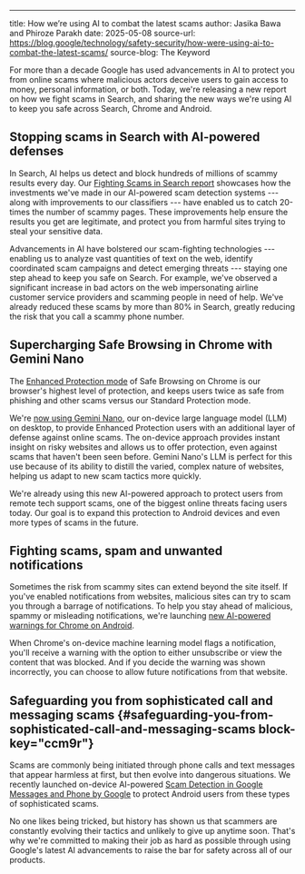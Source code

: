 ---
title: How we’re using AI to combat the latest scams
author: Jasika Bawa and Phiroze Parakh
date: 2025-05-08
source-url: https://blog.google/technology/safety-security/how-were-using-ai-to-combat-the-latest-scams/
source-blog: The Keyword

For more than a decade Google has used advancements in AI to protect you from
online scams where malicious actors deceive users to gain access to money,
personal information, or both. Today, we\'re releasing a new report on how we
fight scams in Search, and sharing the new ways we\'re using AI to keep you safe
across Search, Chrome and Android.

## Stopping scams in Search with AI-powered defenses

In Search, AI helps us detect and block hundreds of millions of scammy results
every day. Our [Fighting Scams in Search
report](https://storage.googleapis.com/gweb-uniblog-publish-prod/documents/Search-Scam-Report-0508.pdf)
showcases how the investments we've made in our AI-powered scam detection
systems --- along with improvements to our classifiers --- have enabled us to
catch 20-times the number of scammy pages. These improvements help ensure the
results you get are legitimate, and protect you from harmful sites trying to
steal your sensitive data.

Advancements in AI have bolstered our scam-fighting technologies --- enabling us
to analyze vast quantities of text on the web, identify coordinated scam
campaigns and detect emerging threats --- staying one step ahead to keep you
safe on Search. For example, we've observed a significant increase in bad actors
on the web impersonating airline customer service providers and scamming people
in need of help. We've already reduced these scams by more than 80% in Search,
greatly reducing the risk that you call a scammy phone number.

## Supercharging Safe Browsing in Chrome with Gemini Nano

The [Enhanced Protection
mode](https://blog.google/products/chrome/google-chrome-safe-browsing-one-billion-users/)
of Safe Browsing on Chrome is our browser's highest level of protection, and
keeps users twice as safe from phishing and other scams versus our Standard
Protection mode.

We're [now using Gemini
Nano](https://security.googleblog.com/2025/05/using-ai-to-stop-tech-support-scams-in.html),
our on-device large language model (LLM) on desktop, to provide Enhanced
Protection users with an additional layer of defense against online scams. The
on-device approach provides instant insight on risky websites and allows us to
offer protection, even against scams that haven\'t been seen before. Gemini
Nano\'s LLM is perfect for this use because of its ability to distill the
varied, complex nature of websites, helping us adapt to new scam tactics more
quickly.

We\'re already using this new AI-powered approach to protect users from remote
tech support scams, one of the biggest online threats facing users today. Our
goal is to expand this protection to Android devices and even more types of
scams in the future.

## Fighting scams, spam and unwanted notifications

Sometimes the risk from scammy sites can extend beyond the site itself. If
you\'ve enabled notifications from websites, malicious sites can try to scam you
through a barrage of notifications. To help you stay ahead of malicious, spammy
or misleading notifications, we\'re launching [new AI-powered warnings for
Chrome on
Android](https://blog.chromium.org/2025/05/fighting-unwanted-notifications-with.html).

When Chrome's on-device machine learning model flags a notification, you'll
receive a warning with the option to either unsubscribe or view the content that
was blocked. And if you decide the warning was shown incorrectly, you can choose
to allow future notifications from that website.

## Safeguarding you from sophisticated call and messaging scams {#safeguarding-you-from-sophisticated-call-and-messaging-scams block-key="ccm9r"}

Scams are commonly being initiated through phone calls and text messages that
appear harmless at first, but then evolve into dangerous situations. We recently
launched on-device AI-powered [Scam Detection in Google Messages and Phone by
Google](https://security.googleblog.com/2025/03/new-ai-powered-scam-detection-features.html)
to protect Android users from these types of sophisticated scams.

No one likes being tricked, but history has shown us that scammers are
constantly evolving their tactics and unlikely to give up anytime soon. That's
why we're committed to making their job as hard as possible through using
Google's latest AI advancements to raise the bar for safety across all of our
products.

